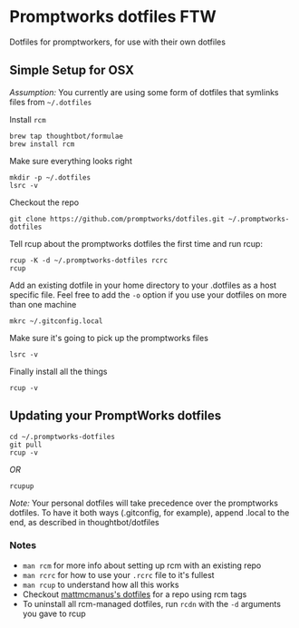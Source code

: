 # Promptworks dotfiles FTW

Dotfiles for promptworkers, for use with their own dotfiles

## Simple Setup for OSX

*Assumption:* You currently are using some form of dotfiles that symlinks files from `~/.dotfiles`

Install `rcm`

```
brew tap thoughtbot/formulae
brew install rcm
```

Make sure everything looks right
```
mkdir -p ~/.dotfiles
lsrc -v
```

Checkout the repo
```
git clone https://github.com/promptworks/dotfiles.git ~/.promptworks-dotfiles
```

Tell rcup about the promptworks dotfiles the first time and run rcup:
```
rcup -K -d ~/.promptworks-dotfiles rcrc
rcup
```

Add an existing dotfile in your home directory to your .dotfiles as a host specific file. Feel free to add the `-o` option if you use your dotfiles on more than one machine
```
mkrc ~/.gitconfig.local
```

Make sure it's going to pick up the promptworks files
```
lsrc -v
```

Finally install all the things
```
rcup -v
```

## Updating your PromptWorks dotfiles

```
cd ~/.promptworks-dotfiles
git pull
rcup -v
```

*OR*

```
rcupup
```


*Note:* Your personal dotfiles will take precedence over the promptworks dotfiles. To have it both ways (.gitconfig, for example), append .local to the end, as described in thoughtbot/dotfiles

### Notes
* `man rcm` for more info about setting up rcm with an existing repo
* `man rcrc` for how to use your `.rcrc` file to it's fullest
* `man rcup` to understand how all this works
* Checkout [mattmcmanus's dotfiles](https://github.com/mattmcmanus/dotfiles) for a  repo using rcm tags
* To uninstall all rcm-managed dotfiles, run `rcdn` with the `-d` arguments you gave to rcup
